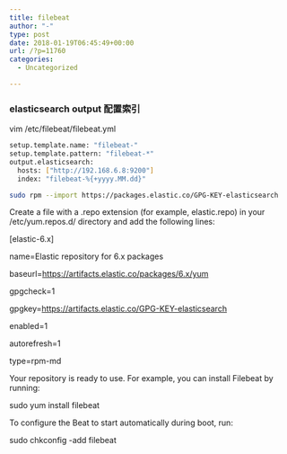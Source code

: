 ```yaml
---
title: filebeat
author: "-"
type: post
date: 2018-01-19T06:45:49+00:00
url: /?p=11760
categories:
  - Uncategorized

---
```

### elasticsearch output 配置索引

vim /etc/filebeat/filebeat.yml

```bash
setup.template.name: "filebeat-"
setup.template.pattern: "filebeat-*"
output.elasticsearch:
  hosts: ["http://192.168.6.8:9200"]
  index: "filebeat-%{+yyyy.MM.dd}"
```

```bash
sudo rpm --import https://packages.elastic.co/GPG-KEY-elasticsearch

```

Create a file with a .repo extension (for example, elastic.repo) in your /etc/yum.repos.d/ directory and add the following lines:

[elastic-6.x]
  
name=Elastic repository for 6.x packages
  
baseurl=https://artifacts.elastic.co/packages/6.x/yum
  
gpgcheck=1
  
gpgkey=https://artifacts.elastic.co/GPG-KEY-elasticsearch
  
enabled=1
  
autorefresh=1
  
type=rpm-md
  
Your repository is ready to use. For example, you can install Filebeat by running:

sudo yum install filebeat
  
To configure the Beat to start automatically during boot, run:

sudo chkconfig -add filebeat
